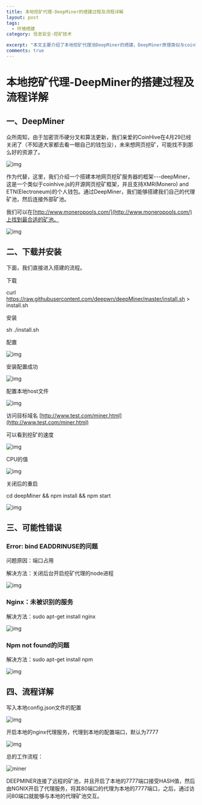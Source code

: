 ```yaml
---
title: 本地挖矿代理-DeepMiner的搭建过程及流程详解
layout: post
tags:
  - 环境搭建
category: 信息安全-挖矿技术

excerpt: "本文主要介绍了本地挖矿代理池DeepMiner的搭建，DeepMiner原理类似与coinhive，但是能够挖掘的不止的门罗比。"
comments: true
---
```

# 本地挖矿代理-DeepMiner的搭建过程及流程详解

## 一、DeepMiner

众所周知，由于加密货币硬分叉和算法更新，我们亲爱的CoinHive在4月29已经关闭了（不知道大家都去看一眼自己的钱包没），未来想网页挖矿，可能找不到那么好的资源了。

![img](http://ww1.sinaimg.cn/large/006tNc79gy1g3ij47ia8ej30p60coq36.jpg)

作为代替，这里，我们介绍一个搭建本地网页挖矿服务器的框架---deepMiner，这是一个类似于coinhive.js的开源网页挖矿框架，并且支持XMR(Monero) and ETN(Electroneum)的个人钱包。通过DeepMiner，我们能够搭建我们自己的代理矿池，然后连接外部矿池。

我们可以在[http://www.moneropools.com/](http://www.moneropools.com/)上找到最合适的矿池。

![img](http://ww3.sinaimg.cn/large/006tNc79gy1g3ij45ocv3j30ws0ckmxs.jpg)

 

## 二、下载并安装

下面，我们直接进入搭建的流程。

 下载

curl https://raw.githubusercontent.com/deepwn/deepMiner/master/install.sh > install.sh

 安装

sh ./install.sh

 配置

![img](http://ww1.sinaimg.cn/large/006tNc79gy1g3ij48hp0qj30pv08w0t3.jpg)

 安装配置成功

![img](http://ww3.sinaimg.cn/large/006tNc79gy1g3ij480s0jj30l102ht8l.jpg)

 配置本地host文件

![img](http://ww4.sinaimg.cn/large/006tNc79gy1g3ij49cbg2j30ou0ch74y.jpg)

 

访问目标域名 [http://www.test.com/miner.html](http://www.test.com/miner.html)

 

可以看到挖矿的速度

![img](http://ww4.sinaimg.cn/large/006tNc79gy1g3ij46ul3zj30qc07q3ys.jpg)

 

CPU的值

![img](http://ww1.sinaimg.cn/large/006tNc79gy1g3ij458ed0j30ka06v3yd.jpg)

 

关闭后的重启

cd deepMiner && npm install && npm start

 

![img](http://ww3.sinaimg.cn/large/006tNc79gy1g3ij4643vxj30ox0h5dgo.jpg)

## 三、可能性错误

### Error: bind EADDRINUSE的问题

问题原因：端口占用

解决方法：关闭后台开启挖矿代理的node进程

![img](http://ww1.sinaimg.cn/large/006tNc79gy1g3ij43s961j30kx08mt8z.jpg)

### Nginx：未被识别的服务

解决方法：sudo apt-get install nginx

![img](http://ww3.sinaimg.cn/large/006tNc79gy1g3ij436zpsj30lc0anmy5.jpg)

### Npm not found的问题

解决方法：sudo apt-get install npm

![img](http://ww1.sinaimg.cn/large/006tNc79gy1g3ij49s6z9j30gc0dldgb.jpg)

## 四、流程详解

写入本地config.json文件的配置

![img](http://ww2.sinaimg.cn/large/006tNc79gy1g3ij48yfw9j30re02smxd.jpg)

 

开启本地的nginx代理服务，代理到本地的配置端口，默认为7777

![img](http://ww4.sinaimg.cn/large/006tNc79gy1g3ij42whx0j30mb07dwfh.jpg)

 

总的工作流程：

![miner](http://ww3.sinaimg.cn/large/006tNc79gy1g3ij44rku6j30hj0c3my4.jpg)

DEEPMINER连接了远程的矿池，并且开启了本地的7777端口接受HASH值，然后由NGNIX开启了代理服务，将其80端口的代理为本地的7777端口，之后，通过访问80端口就能够与本地的代理矿池交互。